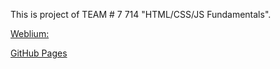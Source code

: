 This is project of TEAM # 7 714 "HTML/CSS/JS Fundamentals".

[Weblium:](https://yxv04.weblium.site/)

[GitHub Pages](https://koldovsky.github.io/714-team-07)